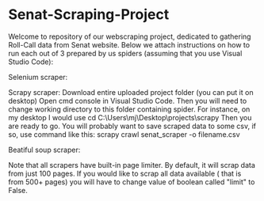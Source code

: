 # Senat-Scraping-Project
Welcome to repository of our webscraping project, dedicated to gathering Roll-Call data from Senat website.
Below we attach instructions on how to run each out of 3 prepared by us spiders (assuming that you use Visual Studio Code):

Selenium scraper:


Scrapy scraper:
Download entire uploaded project folder (you can put it on desktop)
Open cmd console in Visual Studio Code. Then you will need to change working directory to this folder containing spider.
For instance, on my desktop I would use
cd C:\Users\mj\Desktop\projects\scrapy
Then you are ready to go. You will probably want to save scraped data to some csv, if so, use command like this:
scrapy crawl senat_scraper -o filename.csv


Beatiful soup scraper:




Note that all scrapers have built-in page limiter. By default, it will scrap data from just 100 pages. If you would like to scrap all data available ( that is from 500+ pages) you will have to change value of boolean called "limit" to False.
